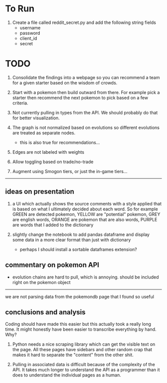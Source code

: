# To Run

1. Create a file called reddit_secret.py and add the following string fields
    - username
    - password
    - client_id
    - secret

# TODO

1. Consolidate the findings into a webpage so you can recommend a team for a given starter based on the wisdom of crowds.

2. Start with a pokemon then build outward from there. For example pick a starter then recommend the next pokemon to pick based on a few criteria.

3. Not currently pulling in types from the API. We should probably do that for better visualization.

4. The graph is not normalized based on evolutions so different evolutions are treated as separate nodes.
    - this is also true for recommendations...

5. Edges are not labeled with weights

6. Allow toggling based on trade/no-trade

7. Augment using Smogon tiers, or just the in-game tiers...

---

## ideas on presentation

1. a UI which actually shows the source comments with a style applied that is based on what I ultimately decided about each word. So for example GREEN are detected pokemon, YELLOW are "potential" pokemon, GREY are english words, ORANGE are pokemon that are also words, PURPLE are words that I added to the dictionary

2. slightly change the notebook to add pandas dataframe and display some data in a more clear format than just with dictionary
    - perhaps I should install a sortable dataframes extension?

## commentary on pokemon API

- evolution chains are hard to pull, which is annoying. should be included right on the pokemon object

---

we are not parsing data from the pokemondb page that I found so useful

## conclusions and analysis

Coding should have made this easier but this actually took a really long time. It might honestly have been easier to transcribe everything by hand. Why?

1. Python needs a nice scraping library which can get the visible text on the page. All these pages have sidebars and other random crap that makes it hard to separate the "content" from the other shit.

2. Pulling in associated data is difficult because of the complexity of the API. It takes much longer to understand the API as a programmer than it does to understand the individual pages as a human.
